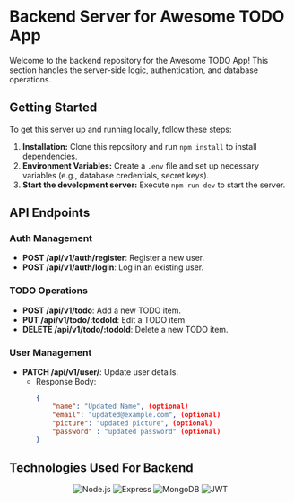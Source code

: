 # Backend Server for Awesome TODO App

Welcome to the backend repository for the Awesome TODO App! This section handles the server-side logic, authentication, and database operations.

## Getting Started

To get this server up and running locally, follow these steps:

1. **Installation:** Clone this repository and run `npm install` to install dependencies.
2. **Environment Variables:** Create a `.env` file and set up necessary variables (e.g., database credentials, secret keys).
3. **Start the development server:** Execute `npm run dev` to start the server.

## API Endpoints

### Auth Management
- **POST /api/v1/auth/register**: Register a new user.
- **POST /api/v1/auth/login**: Log in an existing user.

### TODO Operations
- **POST /api/v1/todo**: Add a new TODO item.
- **PUT /api/v1/todo/:todoId**: Edit a TODO item.
- **DELETE /api/v1/todo/:todoId**: Delete a new TODO item.

### User Management
- **PATCH /api/v1/user/**: Update user details.
  - Response Body:
    ```json
    {
        "name": "Updated Name", (optional)
        "email": "updated@example.com", (optional)
        "picture": "updated picture", (optional)
        "password" : "updated password" (optional)
    }
    ```

## Technologies Used For Backend

<div align="center">
  <img src="https://img.shields.io/badge/Node.js-339933?style=for-the-badge&logo=node.js&logoColor=white" alt="Node.js" />
  <img src="https://img.shields.io/badge/Express-000000?style=for-the-badge&logo=express&logoColor=white" alt="Express" />
  <img src="https://img.shields.io/badge/MongoDB-47A248?style=for-the-badge&logo=mongodb&logoColor=white" alt="MongoDB" />
  <img src="https://img.shields.io/badge/JWT-000000?style=for-the-badge&logo=jsonwebtokens&logoColor=white" alt="JWT" />
</div>

